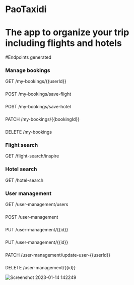 # PaoTaxidi
# The app to organize your trip including flights and hotels

#Endpoints generated

### Manage bookings
GET /my-bookings/{{userId}}

###
POST /my-bookings/save-flight

###
POST /my-bookings/save-hotel

###
PATCH /my-bookings/{{bookingId}}

###
DELETE /my-bookings

### Flight search
GET /flight-search/inspire

### Hotel search
GET /hotel-search

### User management
GET /user-management/users

###
POST /user-management

###
PUT /user-management/{{id}}

###
PUT /user-management/{{id}}

###
PATCH /user-management/update-user-{{userId}}

###
DELETE /user-management/{{id}}

![Screenshot 2023-01-14 142249](https://user-images.githubusercontent.com/32245254/212477473-a05da771-7bfe-460e-9b56-1dd88acc7b86.png)
